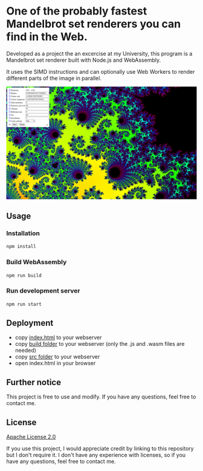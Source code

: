 # One of the probably fastest Mandelbrot set renderers you can find in the Web.

Developed as a project the an excercise at my University, this program is a Mandelbrot set renderer built with Node.js and WebAssembly.

It uses the SIMD instructions and can optionally use Web Workers to render different parts of the image in parallel.

![Mandelbrot](images/Mandelbrot.png)

## Usage

### Installation

```bash
npm install
```

### Build WebAssembly

```bash
npm run build
```

### Run development server

```bash
npm run start
```

## Deployment

- copy [index.html](index.html) to your webserver
- copy [build folder](build) to your webserver (only the .js and .wasm files are needed)
- copy [src folder](src) to your webserver
- open index.html in your browser

## Further notice

This project is free to use and modify. If you have any questions, feel free to contact me.

## License

[Apache License 2.0](LICENSE)

If you use this project, I would appreciate credit by linking to this repository but I don't require it. I don't have any experience with licenses, so if you have any questions, feel free to contact me.
